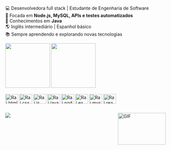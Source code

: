 💻 Desenvolvedora full stack | Estudante de Engenharia de Software  
🚀 Focada em **Node.js, MySQL, APIs e testes automatizados**  
🔧 Conhecimentos em **Java**  
🌎 Inglês intermediário | Espanhol básico  
📚 Sempre aprendendo e explorando novas tecnologias  

<div>
 <img height = "140em" src = "https://github-readme-stats.vercel.app/api?username=RaihanyGm&show_icons=true&theme=tokyonight&locale=pt-br"/>
 <img height = "140em" src = "https://github-readme-stats.vercel.app/api/top-langs/?username=RaihanyGm&layout=compact&theme=tokyonight&locale=pt-br"/>
</div>

<div style = "display: inline_block"><br>
 <img align="center" alt="Rai.html" height="30" width = "40" src="https://cdn.jsdelivr.net/gh/devicons/devicon@latest/icons/html5/html5-original.svg"/>
 <img align="center" alt="Rai.css" height="30" width = "40" src="https://cdn.jsdelivr.net/gh/devicons/devicon@latest/icons/css3/css3-original.svg"/>
 <img align="center" alt="Rai.js" height="30" width = "40" src="https://cdn.jsdelivr.net/gh/devicons/devicon@latest/icons/javascript/javascript-original.svg"/>
 <img align="center" alt="Rai.java" height="30" width = "40" src="https://cdn.jsdelivr.net/gh/devicons/devicon@latest/icons/java/java-original.svg"/>
 <img align="center" alt="Rai.node" height="30" width = "40" src="https://cdn.jsdelivr.net/gh/devicons/devicon@latest/icons/nodejs/nodejs-original-wordmark.svg"/>
 <img align="center" alt="Rai.ex" height="30" width = "40" src="https://cdn.jsdelivr.net/gh/devicons/devicon@latest/icons/express/express-original.svg"/>
 <img align="center" alt="Rai.mysqul" height="30" width = "40" src="https://cdn.jsdelivr.net/gh/devicons/devicon@latest/icons/mysql/mysql-original-wordmark.svg"/>
 <img align="center" alt="Rai.react" height="30" width = "40" src="https://cdn.jsdelivr.net/gh/devicons/devicon@latest/icons/react/react-original.svg"/>
</div>

##

<div>
 <a href="https://www.linkedin.com/in/raihanygomes" target="_blank"><img src = "https://img.shields.io/badge/LinkedIn-0077B5?style=for-the-badge&logo=linkedin&logoColor=white" target="_blank"></a> 
 <img align="right" alt="GIF" height="100" width = "150" src="https://github.com/Anmol-Baranwal/Cool-GIFs-For-GitHub/assets/74038190/9be4d344-6782-461a-b5a6-32a07bf7b34e" width="600" alt="animated hello">
</div>


